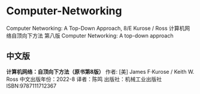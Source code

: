 # Computer-Networking
Computer Networking: A Top-Down Approach, 8/E Kurose / Ross 计算机网络自顶向下方法 第八版
Computer Networking: A top-down approach
## 中文版
**计算机网络：自顶向下方法（原书第8版）**
作者: [美] James F·Kurose / Keith W. Ross
中文出版年份：2022-8
译者：陈鸣
出版社：机械工业出版社
ISBN:9787111712367
